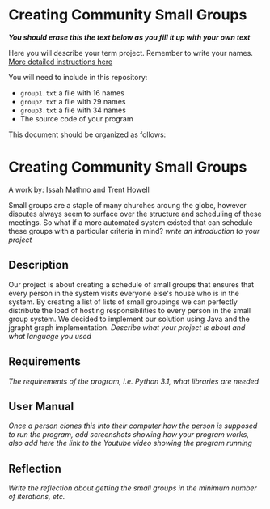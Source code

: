 # Creating Community Small Groups

_**You should erase this the text below as you fill it up with your own text**_

Here you will describe your term project. Remember to write your names.
[More detailed instructions here](SmallGroups-Graph.pdf)

You will need to include in this repository:
- `group1.txt` a file with 16 names
- `group2.txt` a file with 29 names
- `group3.txt` a file with 34 names
- The source code of your program

This document should be organized as follows:

# Creating Community Small Groups
A work by: Issah Mathno and Trent Howell

Small groups are a staple of many churches aroung the globe, however disputes always seem to surface over the structure and scheduling of these meetings.
So what if a more automated system existed that can schedule these groups with a particular criteria in mind? *write an introduction to your project*

## Description
Our project is about creating a schedule of small groups that ensures that every person in the system visits everyone else's house who is in the system. By creating a list of lists of small groupings we can perfectly distribute the load of hosting responsibilities to every person in the small group system. We decided to implement our solution using Java and the jgrapht graph implementation.
*Describe what your project is about and what language you used*

## Requirements
*The requirements of the program, i.e. Python 3.1, what libraries are needed*

## User Manual
*Once a person clones this into their computer how the person is supposed to run the program, add screenshots showing how your program works, also add here the link to the Youtube video showing the program running*

## Reflection
*Write the reflection about getting the small groups in the minimum number of iterations, etc.*


